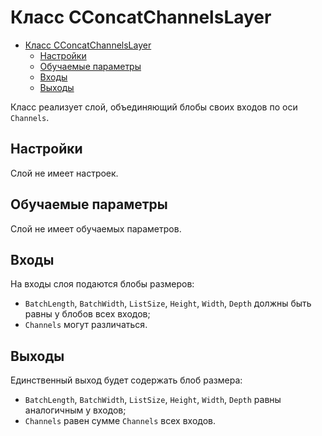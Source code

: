 # Класс CConcatChannelsLayer

<!-- TOC -->

- [Класс CConcatChannelsLayer](#класс-cconcatchannelslayer)
    - [Настройки](#настройки)
    - [Обучаемые параметры](#обучаемые-параметры)
    - [Входы](#входы)
    - [Выходы](#выходы)

<!-- /TOC -->

Класс реализует слой, объединяющий блобы своих входов по оси `Channels`.

## Настройки

Слой не имеет настроек.

## Обучаемые параметры

Слой не имеет обучаемых параметров.

## Входы

На входы слоя подаются блобы размеров:

- `BatchLength`, `BatchWidth`, `ListSize`, `Height`, `Width`, `Depth` должны быть равны у блобов всех входов;
- `Channels` могут различаться.

## Выходы

Единственный выход будет содержать блоб размера:

- `BatchLength`, `BatchWidth`, `ListSize`, `Height`, `Width`, `Depth` равны аналогичным у входов;
- `Channels` равен сумме `Channels` всех входов.
